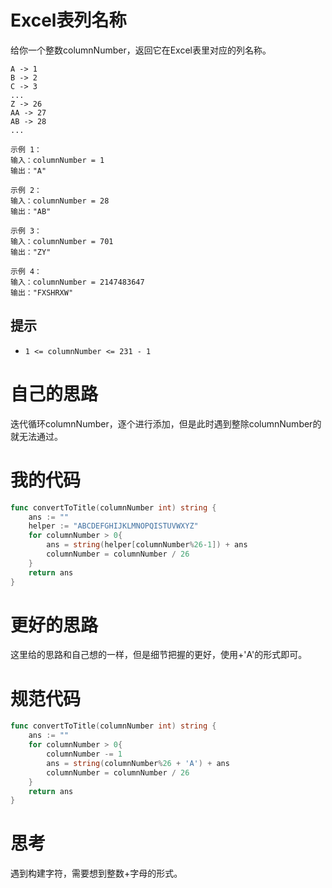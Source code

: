 # Excel表列名称

给你一个整数columnNumber，返回它在Excel表里对应的列名称。

```
A -> 1
B -> 2
C -> 3
...
Z -> 26
AA -> 27
AB -> 28 
...
```

```
示例 1：
输入：columnNumber = 1
输出："A"

示例 2：
输入：columnNumber = 28
输出："AB"

示例 3：
输入：columnNumber = 701
输出："ZY"

示例 4：
输入：columnNumber = 2147483647
输出："FXSHRXW"
```

## 提示

- `1 <= columnNumber <= 231 - 1`

# 自己的思路

迭代循环columnNumber，逐个进行添加，但是此时遇到整除columnNumber的就无法通过。

# 我的代码

```go
func convertToTitle(columnNumber int) string {
    ans := ""
    helper := "ABCDEFGHIJKLMNOPQISTUVWXYZ"
    for columnNumber > 0{
        ans = string(helper[columnNumber%26-1]) + ans 
        columnNumber = columnNumber / 26
    }
    return ans
}
```

# 更好的思路

这里给的思路和自己想的一样，但是细节把握的更好，使用+'A'的形式即可。

# 规范代码

```go
func convertToTitle(columnNumber int) string {
    ans := ""
    for columnNumber > 0{
        columnNumber -= 1
        ans = string(columnNumber%26 + 'A') + ans 
        columnNumber = columnNumber / 26
    }
    return ans
}
```

# 思考

遇到构建字符，需要想到整数+字母的形式。

